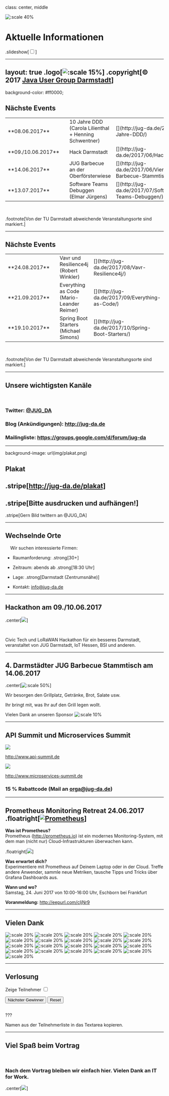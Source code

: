 class: center, middle

![:scale 40%](img/logo_rund.png)

# Aktuelle Informationen
.slideshow[<input id="autoSlideshow" type="checkbox" title="Auto Slideshow" />]

---
layout: true
.logo[![:scale 15%](img/logo_rund.png)]
.copyright[&copy; 2017 [Java User Group Darmstadt](http://jug-da.de/2017/01/)]
---
background-color: #ff0000;

## <i class="fa fa-calendar"></i> Nächste Events

<table>
	<tr>
		<td>**08.06.2017**</td>
		<td><i class="fa fa-university fa-container"><i class="fa fa-ban fa-nested"></i></i></td>
		<td>10 Jahre DDD<br/>(Carola Lilienthal + Henning Schwentner)</td>
		<td>[<i class="fa fa-external-link"></i>](http://jug-da.de/2017/06/10-Jahre-DDD/)</td>
	</tr>
	<tr>
		<td>**09./10.06.2017**</td>
		<td><i class="fa fa-university fa-container"><i class="fa fa-ban fa-nested"></i></i></td>
		<td>Hack Darmstadt</td>
		<td>[<i class="fa fa-external-link"></i>](http://jug-da.de/2017/06/HackDarmstadt/)</td>
	</tr>
	<tr>
		<td>**14.06.2017**</td>
		<td><i class="fa fa-university fa-container"><i class="fa fa-ban fa-nested"></i></i></td>
		<td>JUG Barbecue an der Oberförsterwiese</td>
		<td>[<i class="fa fa-external-link"></i>](http://jug-da.de/2017/06/Vierter-Barbecue-Stammtisch/)</td>
	</tr>
	<tr>
		<td>**13.07.2017**</td>
		<td><i class="fa fa-university"></i></td>
		<td>Software Teams Debuggen<br/>(Elmar Jürgens)</td>
		<td>[<i class="fa fa-external-link"></i>](http://jug-da.de/2017/07/Software-Teams-Debuggen/)</td>
	</tr>
</table>
&nbsp;

.footnote[Von der TU Darmstadt abweichende Veranstaltungsorte sind markiert.]

---

## <i class="fa fa-calendar"></i> Nächste Events

<table>
	<tr>
		<td>**24.08.2017**</td>
		<td><i class="fa fa-university"></i></td>
		<td>Vavr und Resilience4j<br/>(Robert Winkler)</td>
		<td>[<i class="fa fa-external-link"></i>](http://jug-da.de/2017/08/Vavr-Resilience4j/)</td>
	</tr>
	<tr>
		<td>**21.09.2017**</td>
		<td><i class="fa fa-university fa-container"><i class="fa fa-ban fa-nested"></i></i></td>
		<td>Everything as Code<br/>(Mario-Leander Reimer)</td>
		<td>[<i class="fa fa-external-link"></i>](http://jug-da.de/2017/09/Everything-as-Code/)</td>
	</tr>
	<tr>
		<td>**19.10.2017**</td>
		<td><i class="fa fa-university"></i></td>
		<td>Spring Boot Starters<br/>(Michael Simons)</td>
		<td>[<i class="fa fa-external-link"></i>](http://jug-da.de/2017/10/Spring-Boot-Starters/)</td>
	</tr>
</table>
&nbsp;

.footnote[Von der TU Darmstadt abweichende Veranstaltungsorte sind markiert.]

---

## <i class="fa fa-bullhorn"></i> Unsere wichtigsten Kanäle

&nbsp;
### **Twitter**: [@JUG_DA](https://twitter.com/jug_da)

### **Blog** (Ankündigungen): http://jug-da.de

### **Mailingliste**: https://groups.google.com/d/forum/jug-da

---

background-image: url(img/plakat.png)

## <i class="fa fa-list-alt"></i> Plakat

.stripe[http://jug-da.de/plakat]
--
.stripe[Bitte ausdrucken und aufhängen!]
--
.stripe[Gern Bild twittern an @JUG_DA]

---

## <i class="fa fa-building-o"></i> Wechselnde Orte

&nbsp;
&nbsp;
Wir suchen interessierte Firmen:

- Raumanforderung: .strong[30+]

- Zeitraum: abends ab .strong[18:30 Uhr]

- Lage: .strong[Darmstadt (Zentrumsnähe)]

- Kontakt: info@jug-da.de

---

## Hackathon am 09./10.06.2017
 
.center[![](img/HackDarmstadt.png)]

&nbsp;
&nbsp;
 
Civic Tech und LoRaWAN Hackathon für ein besseres Darmstadt, veranstaltet von JUG Darmstadt, IoT Hessen, BSI und anderen.

---

## 4. Darmstädter JUG Barbecue Stammtisch am 14.06.2017
 
.center[![:scale 50%](img/grillplatz.jpg)]
 
Wir besorgen den Grillplatz, Getränke, Brot, Salate usw.
 
Ihr bringt mit, was Ihr auf den Grill legen wollt.

Vielen Dank an unseren Sponsor ![:scale 10%](img/sponsors/innoq.png)

---
   
## API Summit und Microservices Summit
 
![](img/sus_apisummit.jpg)
 
http://www.api-summit.de
  
![](img/sus_mss.jpg)

http://www.microservices-summit.de
 
### 15 % Rabattcode (Mail an orga@jug-da.de)

---

<style>
.floatright {
  clear: left;
  float: right;
  margin: 0 0 10px 10px;
}
</style>

## Prometheus Monitoring Retreat 24.06.2017 .floatright[[![Prometheus](img/prometheus_logo.png)](https://prometheus.io/)]
 
**Was ist Prometheus?**<br>
Prometheus (http://prometheus.io) ist ein modernes Monitoring-System, mit dem man (nicht nur) Cloud-Infrastrukturen überwachen kann.

.floatright[![](img/prometheus_monitoring_retreat.png)]

**Was erwartet dich?**<br>
Experimentiere mit Prometheus auf Deinem Laptop oder in der Cloud.
Treffe andere Anwender, sammle neue Metriken, tausche 
 Tipps und Tricks über Grafana Dashboards aus.

**Wann und wo?**<br>
Samstag, 24. Juni 2017 von 10:00-16:00 Uhr, Eschborn bei Frankfurt

**Voranmeldung:** http://eepurl.com/cIjNr9

---

## <i class="fa fa-building-o"></i> Vielen Dank

![:scale 20%](img/sponsors/tud.png)
![:scale 20%](img/sponsors/sus.png)
![:scale 20%](img/sponsors/idea.png)
![:scale 20%](img/sponsors/dpunkt.png)
![:scale 20%](img/sponsors/oreilly.png)
![:scale 20%](img/sponsors/epress.png)
![:scale 20%](img/sponsors/mitp.png)
![:scale 20%](img/sponsors/hanser.png)
![:scale 20%](img/sponsors/accso.png)
![:scale 20%](img/sponsors/axxessio.png)
![:scale 20%](img/sponsors/msg.png)
![:scale 20%](img/sponsors/itforwork.png)
![:scale 20%](img/sponsors/rheinwerk.png)
![:scale 20%](img/sponsors/sigs.png)
![:scale 20%](img/sponsors/innoq.png)
![:scale 20%](img/sponsors/nterra.png)
![:scale 20%](img/sponsors/cosee.png)
![:scale 20%](img/sponsors/telekom.png)
![:scale 20%](img/sponsors/entwicklertag.png)
![:scale 20%](img/sponsors/gi.png)
![:scale 20%](img/sponsors/qaware.png)

---

## <i class="fa fa-users"></i> Verlosung

<label for="showAttendees">Zeige Teilnehmer <input id="showAttendees" type="checkbox" title="Zeige Teilnehmer" /></label>

<textarea id="attendees" style="display:none;" rows="10" cols="40" onClick="resizeLotteryInput(false);" onBlur="resizeLotteryInput(true);">
Gerd
Jan
Jörn
Marcel
Niko
Sebastian
Falk</textarea>

<div>
    <button onClick="nextWinner()">Nächster Gewinner</button>
    <button onClick="resetLottery()">Reset</button>
</div>

<h2 id="winner" style="color:red"></h2>

???

Namen aus der Teilnehmerliste in das Textarea kopieren.

---

## Viel Spaß beim Vortrag

&nbsp;

### Nach dem Vortrag bleiben wir einfach hier. Vielen Dank an IT for Work.

.center[![](img/sponsors/itforwork.png)]
